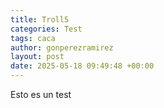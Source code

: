 ```yaml
---
title: Troll5
categories: Test
tags: caca
author: gonperezramirez
layout: post
date: 2025-05-18 09:49:48 +00:00
---
```

Esto es un test
